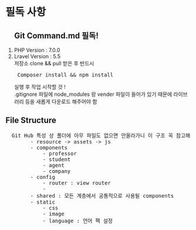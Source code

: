<h1> 필독 사항 </h1>

<ol>
    <h2> Git Command.md 필독! </h2>
    <li> PHP Version : 7.0.0  </li>
    <li> Lravel Version : 5.5 </li>   
         저장소 clone && pull 받은 후 반드시 
        <pre> Composer install && npm install </pre>
        실행 후 작업 시작할 것 !<br> .gitignore 파일에 node_modules 랑 vender 파일이 들어가 있기 때문에 라이브러리 등을 새롭게 다운로드 해주어야 함
    </li>
</ol>

<h2> File Structure </h2>
<pre>  Git Hub 특성 상 폴더에 아무 파일도 없으면 안올라가니 이 구조 꼭 참고해서 없는 폴더는 만들어 작업할 것 !! 
        - resource -> assets -> js
        - components
            - professor
            - student
            - agent
            - company 
        - config
            - router : view router
            -  
        - shared : 모든 계층에서 공통적으로 사용될 components 
        - static
            - css
            - image
            - language : 언어 팩 설정 
</pre>
  